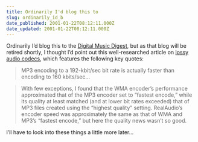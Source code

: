 ```yaml
---
title: Ordinarily I'd blog this to
slug: ordinarily_id_b
date_published: 2001-01-22T08:12:11.000Z
date_updated: 2001-01-22T08:12:11.000Z
---
```


Ordinarily I’d blog this to the [Digital Music Digest](/index.php?http://www.supersoni.com/include/dmw.php), but as that blog will be retired shortly, I thought I’d point out this well-researched article on [lossy audio codecs](http://www.commvergemag.com/commverge/issues/2000/200012/12dd7.asp), which features the following key quotes:

> MP3 encoding to a 192-kbit/sec bit rate is actually faster than encoding to 160 kbits/sec…

> With few exceptions, I found that the WMA encoder’s performance approximated that of the MP3 encoder set to “fastest encode,” while its quality at least matched (and at lower bit rates exceeded) that of MP3 files created using the “highest quality” setting. RealAudio’s encoder speed was approximately the same as that of WMA and MP3’s “fastest encode,” but here the quality news wasn’t so good.

I’ll have to look into these things a little more later…
